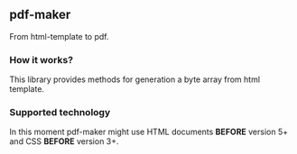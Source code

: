 ## pdf-maker
From html-template to pdf.
### How it works?
This library provides methods for generation a byte array from html template.
### Supported technology
In this moment pdf-maker might use HTML documents **BEFORE** version 5+ and CSS **BEFORE** version 3+.